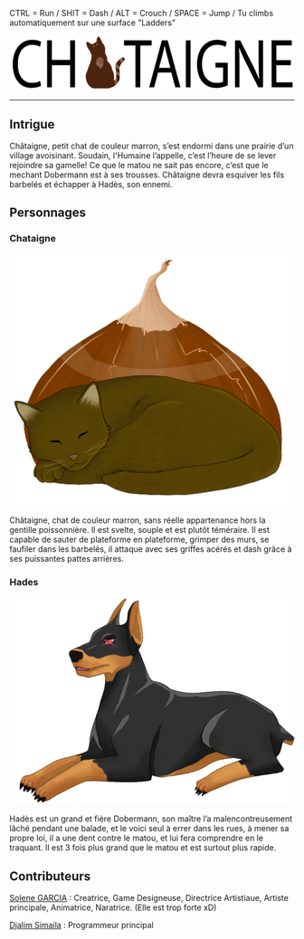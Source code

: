 CTRL = Run / 
SHIT = Dash /
ALT = Crouch /
SPACE = Jump /
Tu climbs automatiquement sur une surface "Ladders"

![titre](Image/Chataigne_titre.png)
___
## Intrigue

Châtaigne, petit chat de couleur marron, s’est endormi dans une prairie d’un village avoisinant. 
Soudain, l'Humaine l’appelle, c’est l’heure de se lever rejoindre sa gamelle!
Ce que le matou ne sait pas encore, c’est que le mechant Dobermann est à ses trousses.
Châtaigne devra esquiver les fils barbelés et échapper à Hadès, son ennemi.

## Personnages

### Chataigne
![titre](Image/Chataigne.png)

Châtaigne, chat de couleur marron, sans réelle appartenance hors la gentille poissonnière. 
Il est svelte, souple et est plutôt téméraire.
Il est capable de sauter de plateforme en plateforme, grimper des murs, se faufiler dans les barbelés, il attaque avec ses griffes acérés et dash grâce à ses puissantes pattes arrières.


### Hades
![titre](Image/Hades.png)

Hadès est un grand et fière Dobermann, son maître l’a malencontreusement lâché pendant une balade, et le voici seul à errer dans les rues, à mener sa propre loi, il a une dent contre le matou, et lui fera comprendre en le traquant.
Il est 3 fois plus grand que le matou et est surtout plus rapide.

## Contributeurs

[Solene GARCIA](https://github.com/SoleneGARCIA) : Creatrice, Game Designeuse, Directrice Artistiaue, Artiste principale, Animatrice, Naratrice. (Elle est trop forte xD)


[Djalim Simaila](https://github.com/DjalimSimaila) : Programmeur principal
